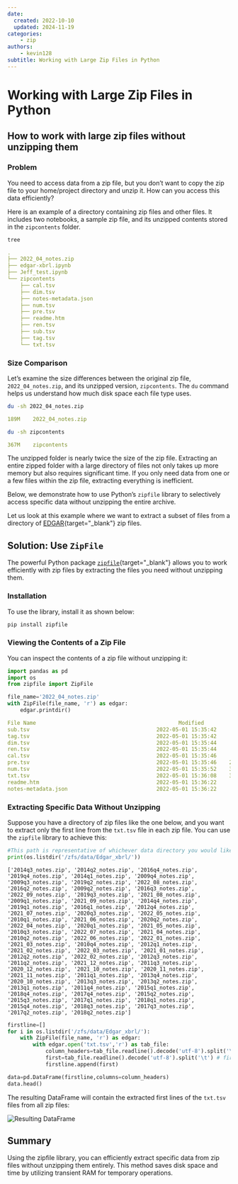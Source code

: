 ```yaml
---
date:
  created: 2022-10-10
  updated: 2024-11-19
categories:
    - zip
authors:
    - kevin128
subtitle: Working with Large Zip Files in Python
---
```


# Working with Large Zip Files in Python

## How to work with large zip files **without** unzipping them

### Problem
You need to access data from a zip file, but you don’t want to copy the zip file to your home/project directory and unzip it. How can you access this data efficiently?

Here is an example of a directory containing zip files and other files. It includes two notebooks, a sample zip file, and its unzipped contents stored in the `zipcontents` folder.

```bash title="Terminal Command"
tree
```

```{.yaml .no-copy title="Terminal Output"}
.
├── 2022_04_notes.zip
├── edgar-xbrl.ipynb
├── Jeff_test.ipynb
└── zipcontents
    ├── cal.tsv
    ├── dim.tsv
    ├── notes-metadata.json
    ├── num.tsv
    ├── pre.tsv
    ├── readme.htm
    ├── ren.tsv
    ├── sub.tsv
    ├── tag.tsv
    └── txt.tsv
```

### Size Comparison
Let’s examine the size differences between the original zip file, `2022_04_notes.zip`, and its unzipped version, `zipcontents`. The `du` command helps us understand how much disk space each file type uses.


```bash title="Terminal Command"
du -sh 2022_04_notes.zip
```

```{.yaml .no-copy title="Terminal Output"}
189M    2022_04_notes.zip
```

```bash title="Terminal Command"
du -sh zipcontents
```

```{.yaml .no-copy title="Terminal Output"}
367M    zipcontents
```

The unzipped folder is nearly twice the size of the zip file. Extracting an entire zipped folder with a large directory of files not only takes up more memory but also requires significant time. If you only need data from one or a few files within the zip file, extracting everything is inefficient.

Below, we demonstrate how to use Python’s `zipfile` library to selectively access specific data without unzipping the entire archive. 

Let us look at this example where we want to extract a subset of files from a directory of [EDGAR](https://www.sec.gov/dera/data/financial-statement-data-sets.html){target="_blank"} zip files.
 
## Solution: Use `ZipFile`

The powerful Python package [`zipfile`](https://docs.python.org/3/library/zipfile.html){target="_blank"} allows you to work efficiently with zip files by extracting the files you need without unzipping them.

### Installation
To use the library, install it as shown below:
``` bash title="Terminal Command"
pip install zipfile
```

### Viewing the Contents of a Zip File
You can inspect the contents of a zip file without unzipping it:

```python title="Python Code"
import pandas as pd
import os
from zipfile import ZipFile

file_name='2022_04_notes.zip'
with ZipFile(file_name, 'r') as edgar:
    edgar.printdir()
```

```{.yaml .no-copy title="Output"}
File Name                                             Modified             Size
sub.tsv                                        2022-05-01 15:35:42      2177048
tag.tsv                                        2022-05-01 15:35:42     59022625
dim.tsv                                        2022-05-01 15:35:44     25304351
ren.tsv                                        2022-05-01 15:35:44     33408100
cal.tsv                                        2022-05-01 15:35:46     27885932
pre.tsv                                        2022-05-01 15:35:46    204826805
num.tsv                                        2022-05-01 15:35:52    325109088
txt.tsv                                        2022-05-01 15:36:08    325066949
readme.htm                                     2022-05-01 15:36:22       267323
notes-metadata.json                            2022-05-01 15:36:22        67978
```

### Extracting Specific Data Without Unzipping
Suppose you have a directory of zip files like the one below, and you want to extract only the first line from the `txt.tsv` file in each zip file. You can use the `zipfile` library to achieve this:

```python title="Python Code"
#This path is representative of whichever data directory you would like to read from
print(os.listdir('/zfs/data/Edgar_xbrl/'))
```

```{ .yaml .no-copy title="Output"}
['2014q3_notes.zip', '2014q2_notes.zip', '2016q4_notes.zip', '2019q4_notes.zip', '2014q1_notes.zip', '2009q4_notes.zip', '2009q3_notes.zip', '2019q2_notes.zip', '2022_08_notes.zip', '2016q2_notes.zip', '2009q2_notes.zip', '2016q3_notes.zip', '2022_09_notes.zip', '2019q3_notes.zip', '2021_08_notes.zip', '2009q1_notes.zip', '2021_09_notes.zip', '2014q4_notes.zip', '2019q1_notes.zip', '2016q1_notes.zip', '2012q4_notes.zip', '2021_07_notes.zip', '2020q3_notes.zip', '2022_05_notes.zip', '2010q1_notes.zip', '2021_06_notes.zip', '2020q2_notes.zip', '2022_04_notes.zip', '2020q1_notes.zip', '2021_05_notes.zip', '2010q3_notes.zip', '2022_07_notes.zip', '2021_04_notes.zip', '2010q2_notes.zip', '2022_06_notes.zip', '2022_01_notes.zip', '2021_03_notes.zip', '2010q4_notes.zip', '2012q1_notes.zip', '2021_02_notes.zip', '2022_03_notes.zip', '2021_01_notes.zip', '2012q2_notes.zip', '2022_02_notes.zip', '2012q3_notes.zip', '2011q2_notes.zip', '2021_12_notes.zip', '2011q3_notes.zip', '2020_12_notes.zip', '2021_10_notes.zip', '2020_11_notes.zip', '2021_11_notes.zip', '2011q1_notes.zip', '2013q4_notes.zip', '2020_10_notes.zip', '2013q3_notes.zip', '2013q2_notes.zip', '2013q1_notes.zip', '2011q4_notes.zip', '2015q1_notes.zip', '2018q4_notes.zip', '2017q4_notes.zip', '2015q2_notes.zip', '2015q3_notes.zip', '2017q1_notes.zip', '2018q1_notes.zip', '2015q4_notes.zip', '2018q3_notes.zip', '2017q3_notes.zip', '2017q2_notes.zip', '2018q2_notes.zip']
```

```python title="Python Code"
firstline=[]
for i in os.listdir('/zfs/data/Edgar_xbrl/'):
    with ZipFile(file_name, 'r') as edgar:
        with edgar.open('txt.tsv','r') as tab_file:
            column_headers=tab_file.readline().decode('utf-8').split('\t') # column names
            first=tab_file.readline().decode('utf-8').split('\t') # first row
            firstline.append(first)

data=pd.DataFrame(firstline,columns=column_headers)
data.head()
```

The resulting DataFrame will contain the extracted first lines of the `txt.tsv` files from all zip files:

![Resulting DataFrame](/assets/images/Finalzip.jpg)

## Summary
Using the zipfile library, you can efficiently extract specific data from zip files without unzipping them entirely. This method saves disk space and time by utilizing transient RAM for temporary operations.
